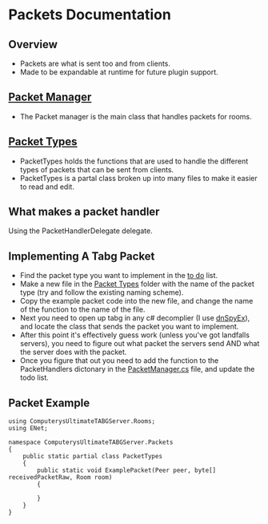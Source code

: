 ﻿# Packets Documentation

## Overview
- Packets are what is sent too and from clients.
- Made to be expandable at runtime for future plugin support.

## [Packet Manager](PacketManager.cs)
- The Packet manager is the main class that handles packets for rooms.

## [Packet Types](PacketTypes)
- PacketTypes holds the functions that are used to handle the different types of packets that can be sent from clients.
- PacketTypes is a partal class broken up into many files to make it easier to read and edit.

## What makes a packet handler
Using the PacketHandlerDelegate delegate.

## Implementing A Tabg Packet
- Find the packet type you want to implement in the [to do](toDo.md) list.
- Make a new file in the [Packet Types](PacketTypes) folder with the name of the packet type (try and follow the existing naming scheme).
- Copy the example packet code into the new file, and change the name of the function to the name of the file.
- Next you need to open up tabg in any c# decomplier (I use [dnSpyEx](https://github.com/dnSpyEx)), and locate the class that sends the packet you want to implement.
- After this point it's effectively guess work (unless you've got landfalls servers), you need to figure out what packet the servers send AND what the server does with the packet.
- Once you figure that out you need to add the function to the PacketHandlers dictonary in the [PacketManager.cs](PacketManager.cs) file, and update the todo list.

## Packet Example
```
using ComputerysUltimateTABGServer.Rooms;
using ENet;

namespace ComputerysUltimateTABGServer.Packets
{
    public static partial class PacketTypes
    {
        public static void ExamplePacket(Peer peer, byte[] receivedPacketRaw, Room room)
        {

        }
    }
}
```

